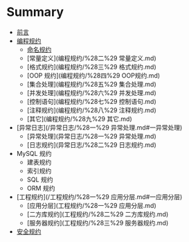 # Summary

* [前言](README.md)
* [编程规约](编程规约/README.md)
  * [命名规约](编程规约/%28一%29命名规约.md)
  * [常量定义](编程规约/%28二%29 常量定义.md)
  * [格式规约](编程规约/%28三%29 格式规约.md)
  * [OOP 规约](编程规约/%28四%29 OOP规约.md)
  * [集合处理](编程规约/%28五%29 集合处理.md)
  * [并发处理](编程规约/%28六%29 并发处理.md)
  * [控制语句](编程规约/%28七%29 控制语句.md)
  * [注释规约](编程规约/%28八%29 注释规约.md)
  * [其它](编程规约/%28九%29 其它.md)
* [异常日志](/异常日志/%28一%29 异常处理.md#一异常处理)
  * [异常处理](异常日志/%28一%29 异常处理.md)
  * [日志规约](异常日志/%28二%29 日志规约.md)
* MySQL 规约
  * 建表规约
  * 索引规约
  * SQL 规约
  * ORM 规约
* [工程规约](/工程规约/%28一%29 应用分层.md#一应用分层)
  * [应用分层](工程规约/%28一%29 应用分层.md)
  * [二方库规约](工程规约/%28二%29 二方库规约.md)
  * [服务器规约](工程规约/%28三%29 服务器规约.md)
* [安全规约](安全规约/安全规约.md)

